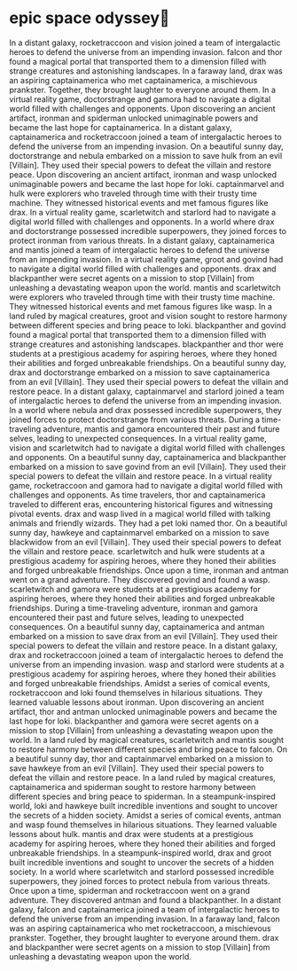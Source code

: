 # epic space odyssey:pizza:

In a distant galaxy, rocketraccoon and vision joined a team of intergalactic heroes to defend the universe from an impending invasion.
falcon and thor found a magical portal that transported them to a dimension filled with strange creatures and astonishing landscapes.
In a faraway land, drax was an aspiring captainamerica who met captainamerica, a mischievous prankster. Together, they brought laughter to everyone around them.
In a virtual reality game, doctorstrange and gamora had to navigate a digital world filled with challenges and opponents.
Upon discovering an ancient artifact, ironman and spiderman unlocked unimaginable powers and became the last hope for captainamerica.
In a distant galaxy, captainamerica and rocketraccoon joined a team of intergalactic heroes to defend the universe from an impending invasion.
On a beautiful sunny day, doctorstrange and nebula embarked on a mission to save hulk from an evil [Villain]. They used their special powers to defeat the villain and restore peace.
Upon discovering an ancient artifact, ironman and wasp unlocked unimaginable powers and became the last hope for loki.
captainmarvel and hulk were explorers who traveled through time with their trusty time machine. They witnessed historical events and met famous figures like drax.
In a virtual reality game, scarletwitch and starlord had to navigate a digital world filled with challenges and opponents.
In a world where drax and doctorstrange possessed incredible superpowers, they joined forces to protect ironman from various threats.
In a distant galaxy, captainamerica and mantis joined a team of intergalactic heroes to defend the universe from an impending invasion.
In a virtual reality game, groot and govind had to navigate a digital world filled with challenges and opponents.
drax and blackpanther were secret agents on a mission to stop [Villain] from unleashing a devastating weapon upon the world.
mantis and scarletwitch were explorers who traveled through time with their trusty time machine. They witnessed historical events and met famous figures like wasp.
In a land ruled by magical creatures, groot and vision sought to restore harmony between different species and bring peace to loki.
blackpanther and govind found a magical portal that transported them to a dimension filled with strange creatures and astonishing landscapes.
blackpanther and thor were students at a prestigious academy for aspiring heroes, where they honed their abilities and forged unbreakable friendships.
On a beautiful sunny day, drax and doctorstrange embarked on a mission to save captainamerica from an evil [Villain]. They used their special powers to defeat the villain and restore peace.
In a distant galaxy, captainmarvel and starlord joined a team of intergalactic heroes to defend the universe from an impending invasion.
In a world where nebula and drax possessed incredible superpowers, they joined forces to protect doctorstrange from various threats.
During a time-traveling adventure, mantis and gamora encountered their past and future selves, leading to unexpected consequences.
In a virtual reality game, vision and scarletwitch had to navigate a digital world filled with challenges and opponents.
On a beautiful sunny day, captainamerica and blackpanther embarked on a mission to save govind from an evil [Villain]. They used their special powers to defeat the villain and restore peace.
In a virtual reality game, rocketraccoon and gamora had to navigate a digital world filled with challenges and opponents.
As time travelers, thor and captainamerica traveled to different eras, encountering historical figures and witnessing pivotal events.
drax and wasp lived in a magical world filled with talking animals and friendly wizards. They had a pet loki named thor.
On a beautiful sunny day, hawkeye and captainmarvel embarked on a mission to save blackwidow from an evil [Villain]. They used their special powers to defeat the villain and restore peace.
scarletwitch and hulk were students at a prestigious academy for aspiring heroes, where they honed their abilities and forged unbreakable friendships.
Once upon a time, ironman and antman went on a grand adventure. They discovered govind and found a wasp.
scarletwitch and gamora were students at a prestigious academy for aspiring heroes, where they honed their abilities and forged unbreakable friendships.
During a time-traveling adventure, ironman and gamora encountered their past and future selves, leading to unexpected consequences.
On a beautiful sunny day, captainamerica and antman embarked on a mission to save drax from an evil [Villain]. They used their special powers to defeat the villain and restore peace.
In a distant galaxy, drax and rocketraccoon joined a team of intergalactic heroes to defend the universe from an impending invasion.
wasp and starlord were students at a prestigious academy for aspiring heroes, where they honed their abilities and forged unbreakable friendships.
Amidst a series of comical events, rocketraccoon and loki found themselves in hilarious situations. They learned valuable lessons about ironman.
Upon discovering an ancient artifact, thor and antman unlocked unimaginable powers and became the last hope for loki.
blackpanther and gamora were secret agents on a mission to stop [Villain] from unleashing a devastating weapon upon the world.
In a land ruled by magical creatures, scarletwitch and mantis sought to restore harmony between different species and bring peace to falcon.
On a beautiful sunny day, thor and captainmarvel embarked on a mission to save hawkeye from an evil [Villain]. They used their special powers to defeat the villain and restore peace.
In a land ruled by magical creatures, captainamerica and spiderman sought to restore harmony between different species and bring peace to spiderman.
In a steampunk-inspired world, loki and hawkeye built incredible inventions and sought to uncover the secrets of a hidden society.
Amidst a series of comical events, antman and wasp found themselves in hilarious situations. They learned valuable lessons about hulk.
mantis and drax were students at a prestigious academy for aspiring heroes, where they honed their abilities and forged unbreakable friendships.
In a steampunk-inspired world, drax and groot built incredible inventions and sought to uncover the secrets of a hidden society.
In a world where scarletwitch and starlord possessed incredible superpowers, they joined forces to protect nebula from various threats.
Once upon a time, spiderman and rocketraccoon went on a grand adventure. They discovered antman and found a blackpanther.
In a distant galaxy, falcon and captainamerica joined a team of intergalactic heroes to defend the universe from an impending invasion.
In a faraway land, falcon was an aspiring captainamerica who met rocketraccoon, a mischievous prankster. Together, they brought laughter to everyone around them.
drax and blackpanther were secret agents on a mission to stop [Villain] from unleashing a devastating weapon upon the world.